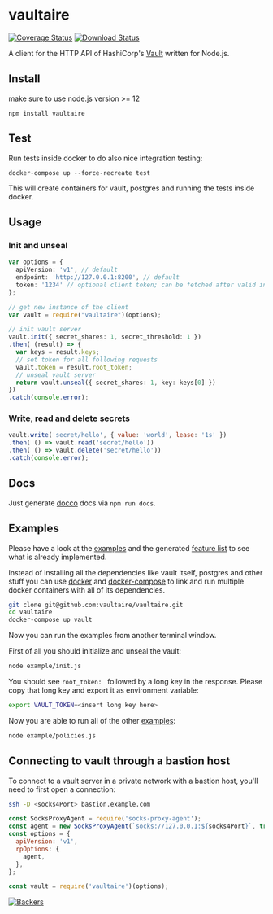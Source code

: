 # vaultaire

[![Coverage Status](https://img.shields.io/codecov/c/github/vaultaire/vaultaire/main.svg?style=flat-square)](https://codecov.io/gh/vaultaire/vaultaire/branch/main)
[![Download Status](https://img.shields.io/npm/dm/vaultaire.svg?style=flat-square)](https://www.npmjs.com/package/vaultaire)

A client for the HTTP API of HashiCorp's [Vault] written for Node.js.


## Install
make sure to use node.js version >= 12

    npm install vaultaire


## Test

Run tests inside docker to do also nice integration testing:

    docker-compose up --force-recreate test

This will create containers for vault, postgres and running the tests inside
docker.


## Usage

### Init and unseal

```typescript
var options = {
  apiVersion: 'v1', // default
  endpoint: 'http://127.0.0.1:8200', // default
  token: '1234' // optional client token; can be fetched after valid initialization of the server
};

// get new instance of the client
var vault = require("vaultaire")(options);

// init vault server
vault.init({ secret_shares: 1, secret_threshold: 1 })
.then( (result) => {
  var keys = result.keys;
  // set token for all following requests
  vault.token = result.root_token;
  // unseal vault server
  return vault.unseal({ secret_shares: 1, key: keys[0] })
})
.catch(console.error);
```

### Write, read and delete secrets

```javascript
vault.write('secret/hello', { value: 'world', lease: '1s' })
.then( () => vault.read('secret/hello'))
.then( () => vault.delete('secret/hello'))
.catch(console.error);
```

## Docs
Just generate [docco] docs via `npm run docs`.


## Examples
Please have a look at the [examples] and the generated [feature list] to see what is already implemented.

Instead of installing all the dependencies like vault itself, postgres and other stuff you can
use [docker] and [docker-compose] to link and run multiple docker containers with all of its dependencies.

```bash
git clone git@github.com:vaultaire/vaultaire.git
cd vaultaire
docker-compose up vault
```

Now you can run the examples from another terminal window.

First of all you should initialize and unseal the vault:
```bash
node example/init.js
```
You should see `root_token: ` followed by a long key in the response.
Please copy that long key and export it as environment variable:
```bash
export VAULT_TOKEN=<insert long key here>
```

Now you are able to run all of the other [examples]:
```bash
node example/policies.js
```

## Connecting to vault through a bastion host

To connect to a vault server in a private network with a bastion host, you'll need to first open a connection:
```bash
ssh -D <socks4Port> bastion.example.com
```

```javascript
const SocksProxyAgent = require('socks-proxy-agent');
const agent = new SocksProxyAgent(`socks://127.0.0.1:${socks4Port}`, true);
const options = {
  apiVersion: 'v1',
  rpOptions: {
    agent,
  },
};

const vault = require('vaultaire')(options);
```

[![Backers](https://opencollective.com/node-vault/tiers/backers.svg?avatarHeight=80&width=600)](https://opencollective.com/node-vault/contribute)

[examples]: https://github.com/vaultaire/vaultaire/tree/main/example
[docker-compose.yml]: https://github.com/vaultaire/vaultaire/tree/main/docker-compose.yml
[Vault]: https://vaultproject.io/
[docker-compose]: https://www.docker.com/docker-compose
[docker]: http://docs.docker.com/
[docker toolbox]: https://www.docker.com/toolbox
[docco]: http://jashkenas.github.io/docco
[feature list]: https://github.com/vaultaire/vaultaire/tree/main/features.md
